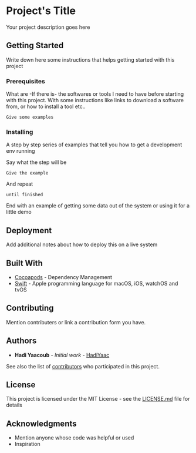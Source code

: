 # Project's Title

Your project description goes here

## Getting Started

Write down here some instructions that helps getting started with this project

### Prerequisites

What are -If there is- the softwares or tools I need to have before starting with this project. With some instructions
like links to download a software from, or how to install a tool etc..

```
Give some examples
```

### Installing

A step by step series of examples that tell you how to get a development env running

Say what the step will be

```
Give the example
```

And repeat

```
until finished
```

End with an example of getting some data out of the system or using it for a little demo

## Deployment

Add additional notes about how to deploy this on a live system

## Built With

* [Cocoapods](https://cocoapods.org/) - Dependency Management
* [Swift](https://developer.apple.com/swift/) - Apple programming language for macOS, iOS, watchOS and tvOS

## Contributing

Mention contributers or link a contribution form you have.

## Authors

* **Hadi Yaacoub** - *Initial work* - [HadiYaac](https://github.com/HadiYaac)

See also the list of [contributors](https://github.com/your/project/contributors) who participated in this project.

## License

This project is licensed under the MIT License - see the [LICENSE.md](LICENSE.md) file for details

## Acknowledgments

* Mention anyone whose code was helpful or used
* Inspiration
